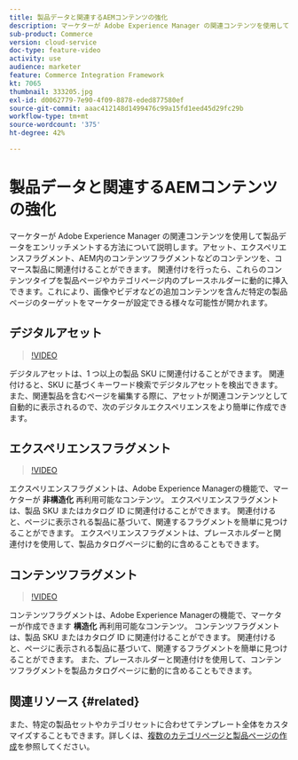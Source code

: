 ```yaml
---
title: 製品データと関連するAEMコンテンツの強化
description: マーケターが Adobe Experience Manager の関連コンテンツを使用して製品データをエンリッチメントする方法について説明します。アセットや AEM のエクスペリエンスフラグメントなどのコンテンツをコマース製品に関連付けることができます。関連付けを行ったら、これらのコンテンツタイプを製品ページやカテゴリページ内のプレースホルダーに動的に挿入できます。これにより、画像やビデオなどの追加コンテンツを含んだ特定の製品ページのターゲットをマーケターが設定できる様々な可能性が開かれます。
sub-product: Commerce
version: cloud-service
doc-type: feature-video
activity: use
audience: marketer
feature: Commerce Integration Framework
kt: 7065
thumbnail: 333205.jpg
exl-id: d0062779-7e90-4f09-8878-eded877580ef
source-git-commit: aaac412148d1499476c99a15fd1eed45d29fc29b
workflow-type: tm+mt
source-wordcount: '375'
ht-degree: 42%

---
```


# 製品データと関連するAEMコンテンツの強化

マーケターが Adobe Experience Manager の関連コンテンツを使用して製品データをエンリッチメントする方法について説明します。アセット、エクスペリエンスフラグメント、AEM内のコンテンツフラグメントなどのコンテンツを、コマース製品に関連付けることができます。 関連付けを行ったら、これらのコンテンツタイプを製品ページやカテゴリページ内のプレースホルダーに動的に挿入できます。これにより、画像やビデオなどの追加コンテンツを含んだ特定の製品ページのターゲットをマーケターが設定できる様々な可能性が開かれます。

## デジタルアセット

>[!VIDEO](https://video.tv.adobe.com/v/339121/?quality=12&learn=on)

デジタルアセットは、1 つ以上の製品 SKU に関連付けることができます。 関連付けると、SKU に基づくキーワード検索でデジタルアセットを検出できます。 また、関連製品を含むページを編集する際に、アセットが関連コンテンツとして自動的に表示されるので、次のデジタルエクスペリエンスをより簡単に作成できます。

## エクスペリエンスフラグメント

>[!VIDEO](https://video.tv.adobe.com/v/333205/?quality=12&learn=on)

エクスペリエンスフラグメントは、Adobe Experience Managerの機能で、マーケターが **非構造化** 再利用可能なコンテンツ。 エクスペリエンスフラグメントは、製品 SKU またはカタログ ID に関連付けることができます。 関連付けると、ページに表示される製品に基づいて、関連するフラグメントを簡単に見つけることができます。 エクスペリエンスフラグメントは、プレースホルダーと関連付けを使用して、製品カタログページに動的に含めることもできます。

## コンテンツフラグメント

>[!VIDEO](https://video.tv.adobe.com/v/339182/?quality=12&learn=on)

コンテンツフラグメントは、Adobe Experience Managerの機能で、マーケターが作成できます **構造化** 再利用可能なコンテンツ。 コンテンツフラグメントは、製品 SKU またはカタログ ID に関連付けることができます。 関連付けると、ページに表示される製品に基づいて、関連するフラグメントを簡単に見つけることができます。 また、プレースホルダーと関連付けを使用して、コンテンツフラグメントを製品カタログページに動的に含めることもできます。

## 関連リソース {#related}

また、特定の製品セットやカテゴリセットに合わせてテンプレート全体をカスタマイズすることもできます。詳しくは、[複数のカテゴリページと製品ページの作成](./multi-template-usage.md)を参照してください。
